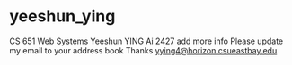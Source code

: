 # yeeshun_ying
CS 651 Web Systems
Yeeshun YING
Ai 2427
add more info
Please update my email to your address book Thanks
yying4@horizon.csueastbay.edu
